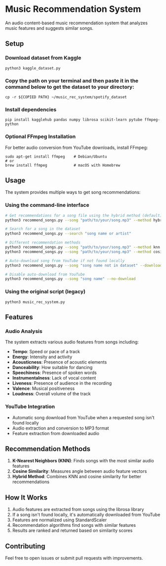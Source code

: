 # Music Recommendation System

An audio content-based music recommendation system that analyzes music features and suggests similar songs.

## Setup

### Download dataset from Kaggle
```
python3 kaggle_dataset.py
```

### Copy the path on your terminal and then paste it in the command below to get the dataset to your directory:
```
cp -r ${COPIED PATH} ~/music_rec_system/spotify_dataset
```

### Install dependencies
```
pip install kagglehub pandas numpy librosa scikit-learn pytube ffmpeg-python
```

### Optional FFmpeg Installation
For better audio conversion from YouTube downloads, install FFmpeg:
```
sudo apt-get install ffmpeg    # Debian/Ubuntu
# or
brew install ffmpeg            # macOS with Homebrew
```

## Usage

The system provides multiple ways to get song recommendations:

### Using the command-line interface

```bash
# Get recommendations for a song file using the hybrid method (default)
python3 recommend_songs.py --song "path/to/your/song.mp3" --method hybrid --count 5

# Search for a song in the dataset
python3 recommend_songs.py --search "song name or artist"

# Different recommendation methods
python3 recommend_songs.py --song "path/to/your/song.mp3" --method knn
python3 recommend_songs.py --song "path/to/your/song.mp3" --method cosine

# Auto-download song from YouTube if not found locally
python3 recommend_songs.py --song "song name not in dataset" --download

# Disable auto-download from YouTube
python3 recommend_songs.py --song "song name" --no-download
```

### Using the original script (legacy)
```
python3 music_rec_system.py
```

## Features

### Audio Analysis
The system extracts various audio features from songs including:

- **Tempo**: Speed or pace of a track
- **Energy**: Intensity and activity 
- **Acousticness**: Presence of acoustic elements
- **Danceability**: How suitable for dancing
- **Speechiness**: Presence of spoken words
- **Instrumentalness**: Lack of vocal content
- **Liveness**: Presence of audience in the recording
- **Valence**: Musical positiveness
- **Loudness**: Overall volume of the track

### YouTube Integration
- Automatic song download from YouTube when a requested song isn't found locally
- Audio extraction and conversion to MP3 format
- Feature extraction from downloaded audio

## Recommendation Methods

1. **K-Nearest Neighbors (KNN)**: Finds songs with the most similar audio features
2. **Cosine Similarity**: Measures angle between audio feature vectors
3. **Hybrid Method**: Combines KNN and cosine similarity for better recommendations

## How It Works

1. Audio features are extracted from songs using the librosa library
2. If a song isn't found locally, it's automatically downloaded from YouTube
3. Features are normalized using StandardScaler
4. Recommendation algorithms find songs with similar features
5. Results are ranked and returned based on similarity scores

## Contributing

Feel free to open issues or submit pull requests with improvements.
